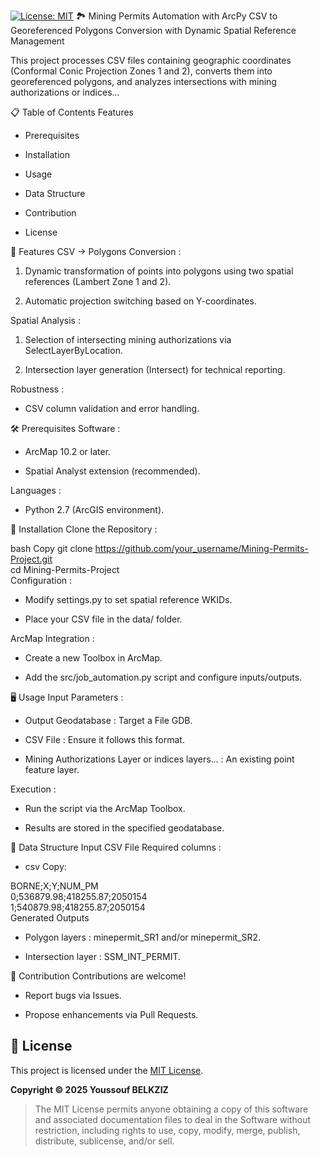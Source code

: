 
[![License: MIT](https://img.shields.io/badge/License-MIT-yellow.svg)](https://opensource.org/licenses/MIT) 
🏞️ Mining Permits Automation with ArcPy
CSV to Georeferenced Polygons Conversion with Dynamic Spatial Reference Management

This project processes CSV files containing geographic coordinates (Conformal Conic Projection Zones 1 and 2), converts them into georeferenced polygons, and analyzes intersections with mining authorizations or indices...

📋 Table of Contents
Features

- Prerequisites

- Installation

- Usage

- Data Structure

- Contribution

- License

🚀 Features
CSV → Polygons Conversion :

1. Dynamic transformation of points into polygons using two spatial references (Lambert Zone 1 and 2).

2. Automatic projection switching based on Y-coordinates.

Spatial Analysis :

1. Selection of intersecting mining authorizations via SelectLayerByLocation.

2. Intersection layer generation (Intersect) for technical reporting.

Robustness :

* CSV column validation and error handling.

🛠️ Prerequisites
Software :

* ArcMap 10.2 or later.

* Spatial Analyst extension (recommended).

Languages :

* Python 2.7 (ArcGIS environment).

🔧 Installation
Clone the Repository :

bash
Copy
git clone https://github.com/your_username/Mining-Permits-Project.git  
cd Mining-Permits-Project  
Configuration :

- Modify settings.py to set spatial reference WKIDs.

- Place your CSV file in the data/ folder.

ArcMap Integration :

- Create a new Toolbox in ArcMap.

- Add the src/job_automation.py script and configure inputs/outputs.

🖥️ Usage
Input Parameters :

- Output Geodatabase : Target a File GDB.

- CSV File : Ensure it follows this format.

- Mining Authorizations Layer or indices layers... : An existing point feature layer.

Execution :

- Run the script via the ArcMap Toolbox.

- Results are stored in the specified geodatabase.

📂 Data Structure
Input CSV File
Required columns :

- csv Copy:

BORNE;X;Y;NUM_PM  
0;536879.98;418255.87;2050154  
1;540879.98;418255.87;2050154  
Generated Outputs

- Polygon layers : minepermit_SR1 and/or minepermit_SR2.

- Intersection layer : SSM_INT_PERMIT.

🤝 Contribution
Contributions are welcome!

- Report bugs via Issues.

- Propose enhancements via Pull Requests.

## 📄 License  
This project is licensed under the [MIT License](LICENSE).  

**Copyright © 2025 Youssouf BELKZIZ**  
> The MIT License permits anyone obtaining a copy of this software and associated documentation files to deal in the Software without restriction, including rights to use, copy, modify, merge, publish, distribute, sublicense, and/or sell. 
